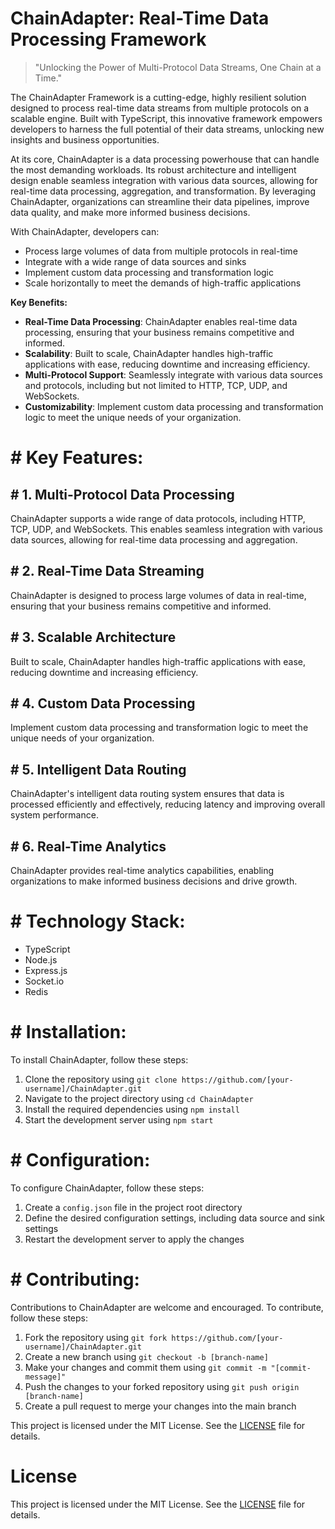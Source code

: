 <!-- ChainAdapter_20251020111514_9569 -->

# ChainAdapter: Real-Time Data Processing Framework
> "Unlocking the Power of Multi-Protocol Data Streams, One Chain at a Time."

The ChainAdapter Framework is a cutting-edge, highly resilient solution designed to process real-time data streams from multiple protocols on a scalable engine. Built with TypeScript, this innovative framework empowers developers to harness the full potential of their data streams, unlocking new insights and business opportunities.

At its core, ChainAdapter is a data processing powerhouse that can handle the most demanding workloads. Its robust architecture and intelligent design enable seamless integration with various data sources, allowing for real-time data processing, aggregation, and transformation. By leveraging ChainAdapter, organizations can streamline their data pipelines, improve data quality, and make more informed business decisions.

With ChainAdapter, developers can:

* Process large volumes of data from multiple protocols in real-time
* Integrate with a wide range of data sources and sinks
* Implement custom data processing and transformation logic
* Scale horizontally to meet the demands of high-traffic applications

**Key Benefits:**

* **Real-Time Data Processing**: ChainAdapter enables real-time data processing, ensuring that your business remains competitive and informed.
* **Scalability**: Built to scale, ChainAdapter handles high-traffic applications with ease, reducing downtime and increasing efficiency.
* **Multi-Protocol Support**: Seamlessly integrate with various data sources and protocols, including but not limited to HTTP, TCP, UDP, and WebSockets.
* **Customizability**: Implement custom data processing and transformation logic to meet the unique needs of your organization.

# # Key Features:

## # 1. **Multi-Protocol Data Processing**

ChainAdapter supports a wide range of data protocols, including HTTP, TCP, UDP, and WebSockets. This enables seamless integration with various data sources, allowing for real-time data processing and aggregation.

## # 2. **Real-Time Data Streaming**

ChainAdapter is designed to process large volumes of data in real-time, ensuring that your business remains competitive and informed.

## # 3. **Scalable Architecture**

Built to scale, ChainAdapter handles high-traffic applications with ease, reducing downtime and increasing efficiency.

## # 4. **Custom Data Processing**

Implement custom data processing and transformation logic to meet the unique needs of your organization.

## # 5. **Intelligent Data Routing**

ChainAdapter's intelligent data routing system ensures that data is processed efficiently and effectively, reducing latency and improving overall system performance.

## # 6. **Real-Time Analytics**

ChainAdapter provides real-time analytics capabilities, enabling organizations to make informed business decisions and drive growth.

# # Technology Stack:

* TypeScript
* Node.js
* Express.js
* Socket.io
* Redis

# # Installation:

To install ChainAdapter, follow these steps:

1. Clone the repository using `git clone https://github.com/[your-username]/ChainAdapter.git`
2. Navigate to the project directory using `cd ChainAdapter`
3. Install the required dependencies using `npm install`
4. Start the development server using `npm start`

# # Configuration:

To configure ChainAdapter, follow these steps:

1. Create a `config.json` file in the project root directory
2. Define the desired configuration settings, including data source and sink settings
3. Restart the development server to apply the changes

# # Contributing:

Contributions to ChainAdapter are welcome and encouraged. To contribute, follow these steps:

1. Fork the repository using `git fork https://github.com/[your-username]/ChainAdapter.git`
2. Create a new branch using `git checkout -b [branch-name]`
3. Make your changes and commit them using `git commit -m "[commit-message]"`
4. Push the changes to your forked repository using `git push origin [branch-name]`
5. Create a pull request to merge your changes into the main branch

This project is licensed under the MIT License. See the [LICENSE](LICENSE) file for details.

# License

This project is licensed under the MIT License. See the [LICENSE](https://github.com/paaak/ChainAdapter/blob/main/LICENSE) file for details.